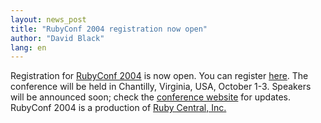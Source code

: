 ```yaml
---
layout: news_post
title: "RubyConf 2004 registration now open"
author: "David Black"
lang: en
---
```


Registration for [RubyConf 2004][1] is now open. You can register
[here][2]. The conference will be held in Chantilly, Virginia, USA,
October 1-3. Speakers will be announced soon; check the [conference
website][1] for updates. RubyConf 2004 is a production of [Ruby Central,
Inc.][3]



[1]: http://www.rubycentral.org/conference
[2]: http://www.rubycentral.org/conference/register.html
[3]: http://rubycentral.org
